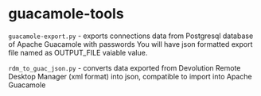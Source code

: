 # guacamole-tools
`guacamole-export.py` - exports connections data from Postgresql database of Apache Guacamole with passwords
You will have json formatted export file named as OUTPUT_FILE vaiable value.

`rdm_to_guac_json.py` - converts data exported from Devolution Remote Desktop Manager (xml format) into json, compatible to import into Apache Guacamole

